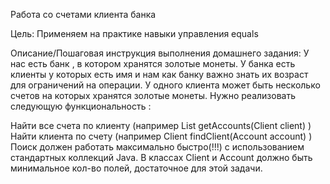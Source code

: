 Работа со счетами клиента банка

Цель:
Применяем на практике навыки управления equals

Описание/Пошаговая инструкция выполнения домашнего задания:
У нас есть банк , в котором хранятся золотые монеты.
У банка есть клиенты у которых есть имя и нам как банку важно знать их возраст для ограничений на операции.
У одного клиента может быть несколько счетов на которых хранятся золотые монеты.
Нужно реализовать следующую функциональность :

Найти все счета по клиенту (например List getAccounts(Client client) )
Найти клиента по счету (например Client findClient(Account account) ) Поиск должен работать максимально быстро(!!!) с использованием стандартных коллекций Java. В классах Client и Account должно быть минимальное кол-во полей, достаточное для этой задачи.